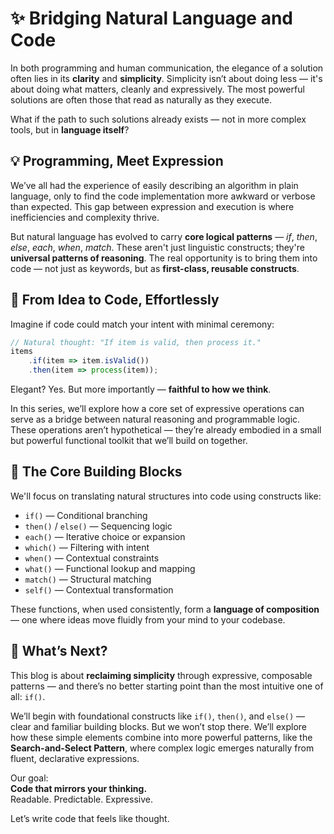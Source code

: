 # ✨ Bridging Natural Language and Code

In both programming and human communication, the elegance of a solution often lies in its **clarity** and **simplicity**. Simplicity isn’t about doing less — it's about doing what matters, cleanly and expressively. The most powerful solutions are often those that read as naturally as they execute.

What if the path to such solutions already exists — not in more complex tools, but in **language itself**?

## 💡 Programming, Meet Expression

We’ve all had the experience of easily describing an algorithm in plain language, only to find the code implementation more awkward or verbose than expected. This gap between expression and execution is where inefficiencies and complexity thrive.

But natural language has evolved to carry **core logical patterns** — *if*, *then*, *else*, *each*, *when*, *match*. These aren't just linguistic constructs; they're **universal patterns of reasoning**. The real opportunity is to bring them into code — not just as keywords, but as **first-class, reusable constructs**.

## 🔧 From Idea to Code, Effortlessly

Imagine if code could match your intent with minimal ceremony:

```js
// Natural thought: "If item is valid, then process it."
items
    .if(item => item.isValid())
    .then(item => process(item));
```

Elegant? Yes. But more importantly — **faithful to how we think**.

In this series, we’ll explore how a core set of expressive operations can serve as a bridge between natural reasoning and programmable logic. These operations aren’t hypothetical — they’re already embodied in a small but powerful functional toolkit that we’ll build on together.

## 🧱 The Core Building Blocks

We'll focus on translating natural structures into code using constructs like:

- `if()` — Conditional branching
- `then()` / `else()` — Sequencing logic
- `each()` — Iterative choice or expansion
- `which()` — Filtering with intent
- `when()` — Contextual constraints
- `what()` — Functional lookup and mapping
- `match()` — Structural matching
- `self()` — Contextual transformation

These functions, when used consistently, form a **language of composition** — one where ideas move fluidly from your mind to your codebase.

## 🚀 What’s Next?

This blog is about **reclaiming simplicity** through expressive, composable patterns — and there’s no better starting point than the most intuitive one of all: `if()`.

We’ll begin with foundational constructs like `if()`, `then()`, and `else()` — clear and familiar building blocks. But we won’t stop there. We’ll explore how these simple elements combine into more powerful patterns, like the **Search-and-Select Pattern**, where complex logic emerges naturally from fluent, declarative expressions.

Our goal:  
**Code that mirrors your thinking.**  
Readable. Predictable. Expressive.

Let’s write code that feels like thought.

